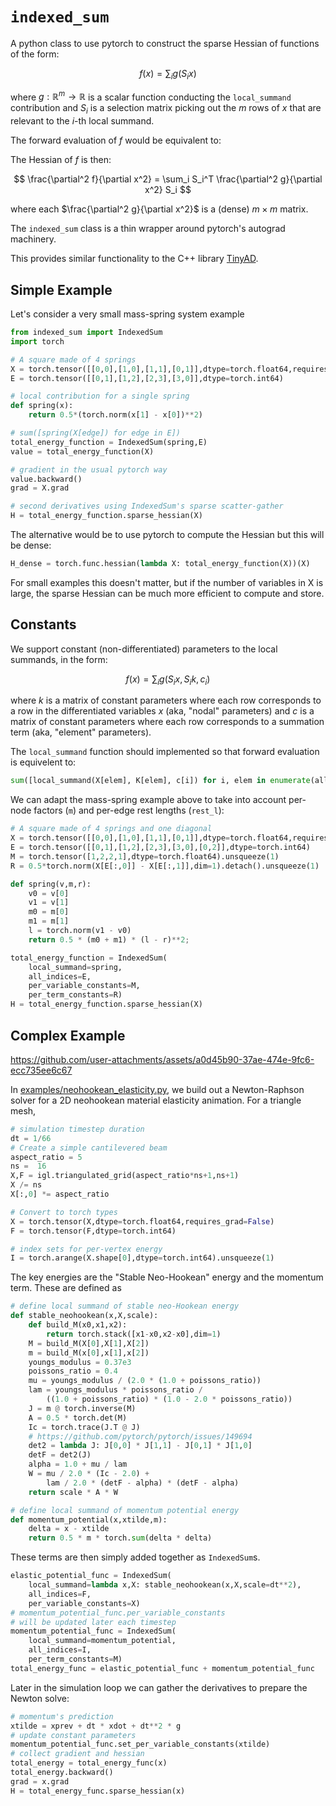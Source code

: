 # `indexed_sum` 

A python class to use pytorch to construct the sparse Hessian of functions of
the form:

$$
f(x) = \sum_i g(S_i x)
$$

where $g : \mathbb{R}^m \to \mathbb{R}$ is a scalar function conducting the
`local_summand` contribution and $S_i$ is a selection matrix picking out the $m$
rows of $x$ that are relevant to the $i$-th local summand.

The forward evaluation of $f$ would be equivalent to:


The Hessian of $f$ is then:

$$
\frac{\partial^2 f}{\partial x^2}
= \sum_i S_i^T \frac{\partial^2 g}{\partial x^2} S_i
$$

where each $\frac{\partial^2 g}{\partial x^2}$ is a (dense) $m \times m$ matrix.

The `indexed_sum` class is a thin wrapper around pytorch's autograd machinery.

This provides similar functionality to the C++ library [TinyAD](https://github.com/patr-schm/TinyAD).

## Simple Example

Let's consider a very small mass-spring system example


```python
from indexed_sum import IndexedSum
import torch

# A square made of 4 springs
X = torch.tensor([[0,0],[1,0],[1,1],[0,1]],dtype=torch.float64,requires_grad=True)
E = torch.tensor([[0,1],[1,2],[2,3],[3,0]],dtype=torch.int64)

# local contribution for a single spring
def spring(x):
    return 0.5*(torch.norm(x[1] - x[0])**2)

# sum([spring(X[edge]) for edge in E])
total_energy_function = IndexedSum(spring,E)
value = total_energy_function(X)

# gradient in the usual pytorch way
value.backward()
grad = X.grad

# second derivatives using IndexedSum's sparse scatter-gather
H = total_energy_function.sparse_hessian(X)
```

The alternative would be to use pytorch to compute the Hessian but this will be
dense:

```python
H_dense = torch.func.hessian(lambda X: total_energy_function(X))(X)
```

For small examples this doesn't matter, but if the number of variables in X is
large, the sparse Hessian can be much more efficient to compute and store.

## Constants

We support constant (non-differentiated) parameters to the local summands, in
the form:

$$
f(x) = \sum_i g(S_i x, \, S_i k, \, c_i)
$$

where $k$ is a matrix of constant parameters where each row corresponds to a row
in the differentiated variables $x$ (aka, "nodal" parameters) and $c$ is a
matrix of constant parameters where each row corresponds to a summation term
(aka, "element" parameters).


The `local_summand` function should implemented so that forward evaluation is
equivelent to:

```python
sum([local_summand(X[elem], K[elem], c[i]) for i, elem in enumerate(all_indices)])
```

We can adapt the mass-spring example above to take into account per-node factors
(`m`) and per-edge rest lengths (`rest_l`):

```python
# A square made of 4 springs and one diagonal
X = torch.tensor([[0,0],[1,0],[1,1],[0,1]],dtype=torch.float64,requires_grad=True)
E = torch.tensor([[0,1],[1,2],[2,3],[3,0],[0,2]],dtype=torch.int64)
M = torch.tensor([1,2,2,1],dtype=torch.float64).unsqueeze(1)
R = 0.5*torch.norm(X[E[:,0]] - X[E[:,1]],dim=1).detach().unsqueeze(1)

def spring(v,m,r):
    v0 = v[0]
    v1 = v[1]
    m0 = m[0]
    m1 = m[1]
    l = torch.norm(v1 - v0)
    return 0.5 * (m0 + m1) * (l - r)**2;

total_energy_function = IndexedSum(
    local_summand=spring,
    all_indices=E,
    per_variable_constants=M,
    per_term_constants=R)
H = total_energy_function.sparse_hessian(X)
```

## Complex Example

https://github.com/user-attachments/assets/a0d45b90-37ae-474e-9fc6-ecc735ee6c67

In [examples/neohookean_elasticity.py](examples/neohookean_elasticity.py), we
build out a Newton-Raphson solver for a 2D neohookean material elasticity
animation. For a triangle mesh,

```python
# simulation timestep duration
dt = 1/66
# Create a simple cantilevered beam
aspect_ratio = 5
ns =  16
X,F = igl.triangulated_grid(aspect_ratio*ns+1,ns+1)
X /= ns
X[:,0] *= aspect_ratio

# Convert to torch types
X = torch.tensor(X,dtype=torch.float64,requires_grad=False)
F = torch.tensor(F,dtype=torch.int64)

# index sets for per-vertex energy
I = torch.arange(X.shape[0],dtype=torch.int64).unsqueeze(1)
```


The key energies are the "Stable Neo-Hookean" energy and the
momentum term. These are defined as 

```python
# define local summand of stable neo-Hookean energy
def stable_neohookean(x,X,scale):
    def build_M(x0,x1,x2):
        return torch.stack([x1-x0,x2-x0],dim=1)
    M = build_M(X[0],X[1],X[2])
    m = build_M(x[0],x[1],x[2])
    youngs_modulus = 0.37e3
    poissons_ratio = 0.4
    mu = youngs_modulus / (2.0 * (1.0 + poissons_ratio))
    lam = youngs_modulus * poissons_ratio / 
        ((1.0 + poissons_ratio) * (1.0 - 2.0 * poissons_ratio))
    J = m @ torch.inverse(M)
    A = 0.5 * torch.det(M)
    Ic = torch.trace(J.T @ J)
    # https://github.com/pytorch/pytorch/issues/149694
    det2 = lambda J: J[0,0] * J[1,1] - J[0,1] * J[1,0]
    detF = det2(J)
    alpha = 1.0 + mu / lam
    W = mu / 2.0 * (Ic - 2.0) + 
        lam / 2.0 * (detF - alpha) * (detF - alpha)
    return scale * A * W

# define local summand of momentum potential energy
def momentum_potential(x,xtilde,m):
    delta = x - xtilde
    return 0.5 * m * torch.sum(delta * delta)
```

These terms are then simply added together as `IndexedSum`s.

```python
elastic_potential_func = IndexedSum(
    local_summand=lambda x,X: stable_neohookean(x,X,scale=dt**2),
    all_indices=F,
    per_variable_constants=X)
# momentum_potential_func.per_variable_constants 
# will be updated later each timestep
momentum_potential_func = IndexedSum(
    local_summand=momentum_potential,
    all_indices=I,
    per_term_constants=M)
total_energy_func = elastic_potential_func + momentum_potential_func
```

Later in the simulation loop we can gather the derivatives to prepare the
Newton solve:

```python
# momentum's prediction 
xtilde = xprev + dt * xdot + dt**2 * g
# update constant parameters
momentum_potential_func.set_per_variable_constants(xtilde)
# collect gradient and hessian
total_energy = total_energy_func(x)
total_energy.backward()
grad = x.grad
H = total_energy_func.sparse_hessian(x)
```



